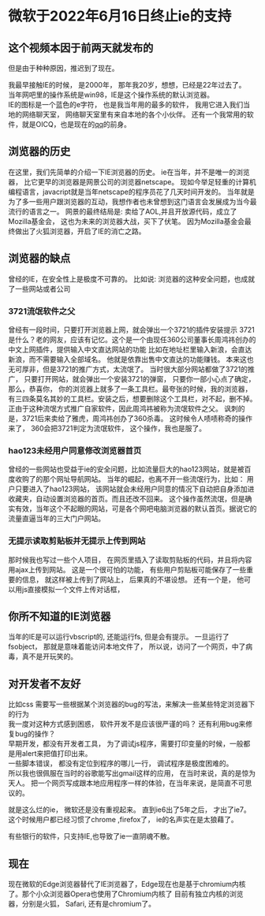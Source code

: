 # 微软于2022年6月16日终止ie的支持

## 这个视频本因于前两天就发布的

但是由于种种原因，推迟到了现在。

我最早接触IE的时候， 是2000年， 那年我20岁，想想，已经是22年过去了。  
当年网吧里的操作系统是win98，IE是这个操作系统的默认浏览器。  
IE的图标是一个蓝色的e字符， 也是我当年用的最多的软件， 我用它进入我们当地的网络聊天室， 网络聊天室里有来自本地的各个小伙伴。
还有一个我常用的软件，就是OICQ，也是现在的[qq](https://www.qq.com)的前身。

## 浏览器的历史

在这里，我们先简单的介绍一下IE浏览器的历史。
ie在当年，并不是唯一的浏览器， 比它更早的浏览器是网景公司的浏览器netscape。
现如今举足轻重的计算机编程语言，javacript就是当年netscape的程序员花了几天时间开发的。
当年就是为了多一些用户跟浏览器的互动，我想作者也未曾想到这门语言会发展成为当今最流行的语言之一。
网景的最终结局是:
卖给了AOL,并且开放源代码，成立了Mozilla基金会， 这也为未来的浏览器大战，买下了伏笔。
因为Mozilla基金会最终做出了火狐浏览器，开启了IE的消亡之路。

## 浏览器的缺点

曾经的IE，在安全性上是极度不可靠的。
比如说:
浏览器的这种安全问题，也成就了一些网站或者公司

### 3721流氓软件之父

曾经有一段时间，只要打开浏览器上网，就会弹出一个3721的插件安装提示
3721是什么？老的网友，应该有记忆。这个是一个由现任360公司董事长周鸿祎创办的中文上网插件，提供输入中文直达网站的功能
比如在地址栏里输入新浪，会直达新浪，而不需要输入全部域名。
他就是依靠出售中文直达的功能赚钱。
本来这也无可厚非，但是3721的推广方式，太流氓了。
当时很大部分网站都做了3721的推广， 只要打开网站，就会弹出一个安装3721的弹窗， 只要你一部小心点了确定， 那么，恭喜你， 你的浏览器上就多了一条工具栏。最夸张的时候，我的浏览器，有三四条莫名其妙的工具栏。安装之后，想要删除这个工具栏，对不起，删不掉。
正由于这种流氓方式推广自家软件，因此周鸿祎被称为流氓软件之父。
讽刺的是，3721后来卖给了雅虎，周鸿祎创办了360杀毒。
这时候令人啧啧称奇的操作来了， 360会把3721判定为流氓软件， 这个操作，我也是服了。

### hao123未经用户同意修改浏览器首页

曾经的一些网站也受益于ie的安全问题，比如流量巨大的hao123网站，就是被百度收购了的那个网址导航网站。
当年的崛起，也离不开一些流氓行为，比如：
用户只要进入了hao123网站， 该网站就会未经用户同意的情况下自动把自身添加进收藏夹，自动设置浏览器的首页。而且还改不回来。
这个操作虽然流氓，但是确实有效，当年这个不起眼的网站，可是各个网吧电脑浏览器的默认首页。据说它的流量直逼当年的三大门户网站。

### 无提示读取剪贴板并无提示上传到网站

那时候我也写过一些个人项目， 在网页里插入了读取剪贴板的代码，并且将内容用ajax上传到网站。
这是一个很可怕的功能， 有些用户剪贴板可能保存了一些重要的信息， 就这样被上传到了网站上， 后果真的不堪设想。
还有一个是， 他可以用js直接模拟一个文件上传对话框，

## 你所不知道的IE浏览器

当年的IE是可以运行vbscript的, 还能运行fs, 但是会有提示。
一旦运行了fsobject， 那就是意味着能访问本地文件了， 所以说，访问了一个网页，中了病毒，真不是开玩笑的。

## 对开发者不友好

比如css 需要写一些根据某个浏览器的bug的写法，来解决一些某些特定浏览器下的行为   
我一度对这种方式感到困惑， 软件开发不是应该很严谨的吗？ 还有利用bug来修复bug的操作？  
早期开发，都没有开发者工具， 为了调试js程序，需要打印变量的时候，一般都是用alert来把值打印出来。  
一些脚本错误， 都没有定位到程序的哪儿一行， 调试程序是极度困难的。  
所以我也很佩服在当时的谷歌能写出gmail这样的应用， 在当时来说，真的是惊为天人。
把一个网页写成跟本地应用程序一样的体验，在当年来说，是简直不可思议的。

就是这么烂的ie， 微软还是没有重视起来。
直到ie6出了5年之后， 才出了ie7。 这个时候用户都已经习惯了chrome ,firefox了， ie的名声实在是太狼藉了。


有些银行的软件，只支持IE,也导致了ie一直阴魂不散。


## 现在

现在微软的Edge浏览器替代了IE浏览器了，Edge现在也是基于chromium内核了。那个小众浏览器Opera也使用了Chromium内核了
目前有独立内核的浏览器，分别是火狐， Safari, 还有是chromium了。 
